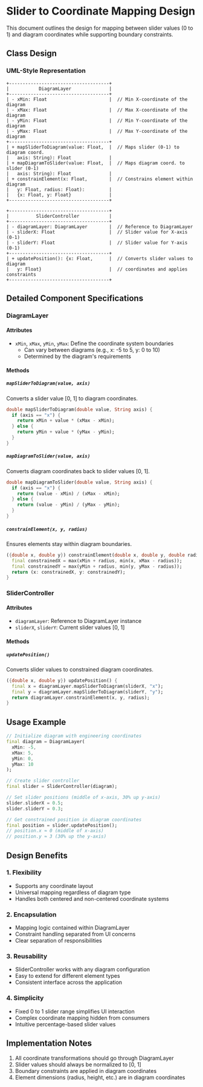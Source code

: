 # Slider to Coordinate Mapping Design

This document outlines the design for mapping between slider values (0 to 1) and diagram coordinates while supporting boundary constraints.

## Class Design

### UML-Style Representation

```
+-------------------------------------+
|           DiagramLayer              |
+-------------------------------------+
| - xMin: Float                       |  // Min X-coordinate of the diagram
| - xMax: Float                       |  // Max X-coordinate of the diagram
| - yMin: Float                       |  // Min Y-coordinate of the diagram
| - yMax: Float                       |  // Max Y-coordinate of the diagram
+-------------------------------------+
| + mapSliderToDiagram(value: Float,  |  // Maps slider (0-1) to diagram coord.
|   axis: String): Float              |
| + mapDiagramToSlider(value: Float,  |  // Maps diagram coord. to slider (0-1)
|   axis: String): Float              |
| + constrainElement(x: Float,        |  // Constrains element within diagram
|   y: Float, radius: Float):         |
|   {x: Float, y: Float}              |
+-------------------------------------+

+-------------------------------------+
|          SliderController           |
+-------------------------------------+
| - diagramLayer: DiagramLayer        |  // Reference to DiagramLayer
| - sliderX: Float                    |  // Slider value for X-axis (0-1)
| - sliderY: Float                    |  // Slider value for Y-axis (0-1)
+-------------------------------------+
| + updatePosition(): {x: Float,      |  // Converts slider values to diagram
|   y: Float}                         |  // coordinates and applies constraints
+-------------------------------------+
```

## Detailed Component Specifications

### DiagramLayer

#### Attributes
- `xMin`, `xMax`, `yMin`, `yMax`: Define the coordinate system boundaries
  - Can vary between diagrams (e.g., x: -5 to 5, y: 0 to 10)
  - Determined by the diagram's requirements

#### Methods

##### `mapSliderToDiagram(value, axis)`
Converts a slider value [0, 1] to diagram coordinates.

```dart
double mapSliderToDiagram(double value, String axis) {
  if (axis == "x") {
    return xMin + value * (xMax - xMin);
  } else {
    return yMin + value * (yMax - yMin);
  }
}
```

##### `mapDiagramToSlider(value, axis)`
Converts diagram coordinates back to slider values [0, 1].

```dart
double mapDiagramToSlider(double value, String axis) {
  if (axis == "x") {
    return (value - xMin) / (xMax - xMin);
  } else {
    return (value - yMin) / (yMax - yMin);
  }
}
```

##### `constrainElement(x, y, radius)`
Ensures elements stay within diagram boundaries.

```dart
({double x, double y}) constrainElement(double x, double y, double radius) {
  final constrainedX = max(xMin + radius, min(x, xMax - radius));
  final constrainedY = max(yMin + radius, min(y, yMax - radius));
  return (x: constrainedX, y: constrainedY);
}
```

### SliderController

#### Attributes
- `diagramLayer`: Reference to DiagramLayer instance
- `sliderX`, `sliderY`: Current slider values [0, 1]

#### Methods

##### `updatePosition()`
Converts slider values to constrained diagram coordinates.

```dart
({double x, double y}) updatePosition() {
  final x = diagramLayer.mapSliderToDiagram(sliderX, "x");
  final y = diagramLayer.mapSliderToDiagram(sliderY, "y");
  return diagramLayer.constrainElement(x, y, radius);
}
```

## Usage Example

```dart
// Initialize diagram with engineering coordinates
final diagram = DiagramLayer(
  xMin: -5,
  xMax: 5,
  yMin: 0,
  yMax: 10
);

// Create slider controller
final slider = SliderController(diagram);

// Set slider positions (middle of x-axis, 30% up y-axis)
slider.sliderX = 0.5;
slider.sliderY = 0.3;

// Get constrained position in diagram coordinates
final position = slider.updatePosition();
// position.x ≈ 0 (middle of x-axis)
// position.y ≈ 3 (30% up the y-axis)
```

## Design Benefits

### 1. Flexibility
- Supports any coordinate layout
- Universal mapping regardless of diagram type
- Handles both centered and non-centered coordinate systems

### 2. Encapsulation
- Mapping logic contained within DiagramLayer
- Constraint handling separated from UI concerns
- Clear separation of responsibilities

### 3. Reusability
- SliderController works with any diagram configuration
- Easy to extend for different element types
- Consistent interface across the application

### 4. Simplicity
- Fixed 0 to 1 slider range simplifies UI interaction
- Complex coordinate mapping hidden from consumers
- Intuitive percentage-based slider values

## Implementation Notes

1. All coordinate transformations should go through DiagramLayer
2. Slider values should always be normalized to [0, 1]
3. Boundary constraints are applied in diagram coordinates
4. Element dimensions (radius, height, etc.) are in diagram coordinates 